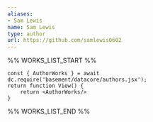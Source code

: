 ```yaml
---
aliases:
- Sam Lewis
name: Sam Lewis
type: author
url: https://github.com/samlewis0602
---
```



%% WORKS_LIST_START %%

```datacorejsx
const { AuthorWorks } = await dc.require('basement/datacore/authors.jsx');
return function View() {
    return <AuthorWorks/>
}
```
%% WORKS_LIST_END %%